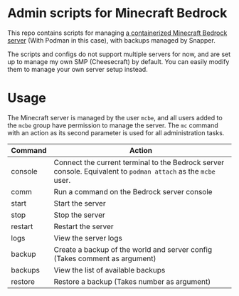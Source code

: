 # Admin scripts for Minecraft Bedrock

This repo contains scripts for managing [a containerized Minecraft Bedrock server](https://github.com/itzg/docker-minecraft-bedrock-server/actions) (With Podman in this case), with backups managed by Snapper.

The scripts and configs do not support multiple servers for now, and are set up to manage my own SMP (Cheesecraft) by default. You can easily modify them to manage your own server setup instead.

# Usage

The Minecraft server is managed by the user `mcbe`, and all users added to the `mcbe` group have permission to manage the server. The `mc` command with an action as its second parameter is used for all administration tasks.

| Command | Action |
| ------- | --- |
| console | Connect the current terminal to the Bedrock server console. Equivalent to `podman attach` as the `mcbe` user. |
| comm    | Run a command on the Bedrock server console |
| start   | Start the server |
| stop    | Stop the server |
| restart | Restart the server |
| logs    | View the server logs |
| backup  | Create a backup of the world and server config (Takes comment as argument) |
| backups | View the list of available backups |
| restore | Restore a backup (Takes number as argument) |
